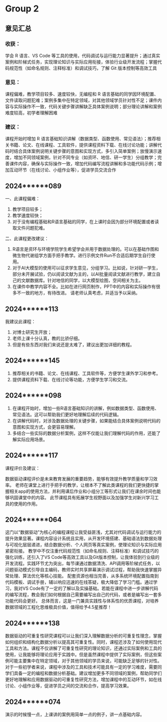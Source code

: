# Group 2

## 意见汇总

### 收获：
学会 R 语言、VS Code 等工具的使用，代码调试与运行能力显著提升；通过真实案例和阶梯式任务，实现理论知识与实际应用衔接，体验行业级开发流程；掌握代码规范性（如命名规则、注释标准）和调试技巧，了解 Git 版本控制等高效工具

### 意见：
课程偏难，教学项目较多、速度较快，无编程和 R 语言基础的同学因环境配置、文件读取问题犯难；案例多集中在特定领域，对其他领域学员针对性不足；课件内容与实际操作不一致，代码关键步骤讲解缺乏具体案例说明；部分理论讲解和案例难度较高，初学者理解困难

### 建议：
课程开始时增加 R 语言基础知识讲解（数据类型、函数使用、常见语法）；推荐相关书籍、论文、在线课程、工具软件，提供课程资料下载、在线讨论功能；讲解代码时结合具体案例说明关键步骤的意图和实现方式，多引入简单案例；放慢演示速度，增加不同领域案例，针对不同专业（如资环、地信、研一学生）分组教学；完善课件内容，确保与实际操作一致，增加代码编写流程讲解和多功能代码示例；增加互动环节（在线讨论、小组作业等），促进学员交流合作

## 2024******089 

一、此课程偏难：

1. 教学项目较多；
2. 教学速度较快；
3. 对于没有编程基础和R语言基础的同学，在上课时会因为部分环境配置或者读取文件问题犯难。

二、此课程更改建议：

1. R语言是资环与环境学院学生希望学会并用于数据处理的。可以在基础作图和微生物代谢组学方面手把手教学。进行示例文件Run不合适后期学生自行使用。
2. 对于AI大模型的使用可以征求学生意见，分组学习。比如说，针对研一学生，部分未开展试验，仍以阅读文献为主的，以AI批量阅读文献进行教学，建立自己的文献数据库。针对地信的同学，以大模型绘图，空间相关为主。
3. 在课件中教学内容不全。比如在进行网页制作，PPT中的内容和实际操作有很多不一致的地方，有待改进。
请老师认真考虑，并适当予以采纳。


## 2024******113 

我建议此课程：

1. 对博士研究生开放；
2. 老师上课十分认真，教的比骄仔细。
3. 但是有些东西对我们来说还是太难了，建议出更加详细的教程。


## 2024******145 

1. 推荐相关的书籍、论文、在线课程、工具软件等，方便学生课外学习和参考。
2. 提供课程资料下载、在线讨论等功能，方便学生学习和交流。


## 2024******098 

1. 在课程开始时，增加一些R语言基础知识的讲解，例如数据类型、函数使用、常见语法。这可以帮助我们更好地理解后续的代码逻辑。
2. 在讲解代码时，对涉及数据处理的关键步骤，如果能结合具体案例说明代码的意图和实现方式，会更容易理解。
3. 多结合一些实际的数据分析案例，这样不仅能让我们理解代码的作用，还能了解实际应用场景。


## 2024******117 

课程评价及建议：

数据驱动课程评价是未来教育发展的重要趋势，能够有效提升教学质量和学习效率。
老师在课堂上进行手把手的教学，让根本不了解此类课程的我们更快捷的掌握相关app的使用方法，并利用课后作业和小组分工等形式让我们在课余时间也能够巩固课堂中的内容。
此节课程具有拓展学生视野面以及加强学生对新兴学习工具的使用的作用。


## 2024******064 

这门以“数据驱动”为核心的编程课程让我受益匪浅，尤其对代码调试与运行能力的提升效果显著。课程内容设计系统且实用，从开发环境搭建、基础语法到数据处理与可视化层层递进，结合数据分析、个人网页等真实案例，使理论知识与实际应用紧密衔接。
教学中不仅注重代码规范性（如命名规则、注释标准）和调试技巧的强化训练，还引入了VS Code等高效工具以及Git版本控制，让我体验到行业级的开发流程。实践环节尤为突出，每节课通过数据清洗、API调用等阶梯式任务，以问题驱动模式引导自主编码，教师实时共享屏幕演示调试过程，帮助我快速掌握异常处理、算法优化等核心技能。
配套资源也相当完善，从多系统环境配置指南到代码模板、调试手册，辅以响应迅速的在线答疑，极大降低了学习门槛。通过学习，我对VS Code有了一定的了解以及实操基础。若能在课程中进一步讲解代码的编写流程，教会我们如何根据自己需要编写出自己的代码，或者是编写出一套多功能代码会更好。
总体而言，这是一门兼具实践性与体系性的优质课程，对培养数据领域的工程化思维极具价值，值得给予4.5星推荐！


## 2024******138 

数据驱动的可重复性研究课程可以让我们深入理解数据分析的可重复性理念，掌握如何组织和结构化数据分析以提高其可重复性。同时，课程还涉及了如何使用现代工具和方法。课程不仅讲解了可重复性研究的理论知识，还通过实际案例和工具的使用，让我能够将理论应用于实践中。但是虽然课程中提供了实际案例，但这些案例可能主要集中在特定领域，对于其他领域的学员来说，可能缺乏足够的针对性。对于一些初学者来说，课程中涉及的工具和技术可能具有一定的学习难度，需要同学们具备一定的编程和数据分析基础。建议增加更多不同领域的案例，帮助同学们更好地理解和应用数据驱动的可重复性研究方法，增加课程中的互动环节，如在线讨论、小组作业等，促进学员之间的交流和合作，提高学习效果。


## 2024******074 

演示的时候慢一点，上课讲的案例用简单一点的例子，讲一点基础内容。
